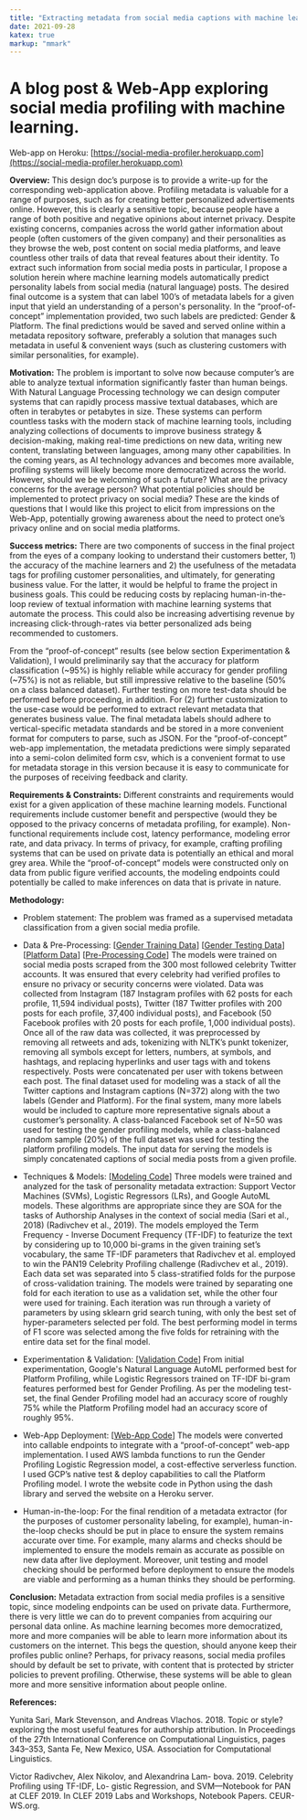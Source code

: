 ```yaml
---
title: "Extracting metadata from social media captions with machine learning."
date: 2021-09-28
katex: true
markup: "mmark"
---
```


# A blog post & Web-App exploring social media profiling with machine learning.

Web-app on Heroku: [https://social-media-profiler.herokuapp.com](https://social-media-profiler.herokuapp.com)

**Overview:** This design doc’s purpose is to provide a write-up for the corresponding web-application above. Profiling metadata is valuable for a range of purposes, such as for creating better personalized advertisements online. However, this is clearly a sensitive topic, because people have a range of both positive and negative opinions about internet privacy. Despite existing concerns, companies across the world gather information about people (often customers of the given company) and their personalities as they browse the web, post content on social media platforms, and leave countless other trails of data that reveal features about their identity. To extract such information from social media posts in particular, I propose a solution herein where machine learning models automatically predict personality labels from social media (natural language) posts. The desired final outcome is a system that can label 100’s of metadata labels for a given input that yield an understanding of a person's personality. In the “proof-of-concept” implementation provided, two such labels are predicted: Gender & Platform. The final predictions would be saved and served online within a metadata repository software, preferably a solution that manages such metadata in useful & convenient ways (such as clustering customers with similar personalities, for example). 

**Motivation:** The problem is important to solve now because computer’s are able to analyze textual information significantly faster than human beings. With Natural Language Processing technology we can design computer systems that can rapidly process massive textual databases, which are often in terabytes or petabytes in size. These systems can perform countless tasks with the modern stack of machine learning tools, including analyzing collections of documents to improve business strategy & decision-making, making real-time predictions on new data, writing new content, translating between languages, among many other capabilities. In the coming years, as AI technology advances and becomes more available, profiling systems will likely become more democratized across the world. However, should we be welcoming of such a future? What are the privacy concerns for the average person? What potential policies should be implemented to protect privacy on social media? These are the kinds of questions that I would like this project to elicit from impressions on the Web-App, potentially growing awareness about the need to protect one’s privacy online and on social media platforms.

**Success metrics:** There are two components of success in the final project from the eyes of a company looking to understand their customers better, 1) the accuracy of the machine learners and 2) the usefulness of the metadata tags for profiling customer personalities, and ultimately, for generating business value. For the latter, it would be helpful to frame the project in business goals. This could be reducing costs by replacing human-in-the-loop review of textual information with machine learning systems that automate the process. This could also be increasing advertising revenue by increasing click-through-rates via better personalized ads being recommended to customers.

From the “proof-of-concept” results (see below section Experimentation & Validation), I would preliminarily say that the accuracy for platform classification (~95%) is highly reliable while accuracy for gender profiling (~75%) is not as reliable, but still impressive relative to the baseline (50% on a class balanced dataset). Further testing on more test-data should be performed before proceeding, in addition. For (2) further customization to the use-case would be performed to extract relevant metadata that generates business value. The final metadata labels should adhere to vertical-specific metadata standards and be stored in a more convenient format for computers to parse, such as JSON. For the “proof-of-concept” web-app implementation, the metadata predictions were simply separated into a semi-colon delimited form csv, which is a convenient format to use for metadata storage in this version because it is easy to communicate for the purposes of receiving feedback and clarity.

**Requirements & Constraints:** Different constraints and requirements would exist for a given application of these machine learning models. Functional requirements include customer benefit and perspective (would they be opposed to the privacy concerns of metadata profiling, for example). Non-functional requirements include cost, latency performance, modeling error rate, and data privacy. In terms of privacy, for example, crafting profiling systems that can be used on private data is potentially an ethical and moral grey area. While the “proof-of-concept” models were constructed only on data from public figure verified accounts, the modeling endpoints could potentially be called to make inferences on data that is private in nature.

**Methodology:** 

* Problem statement: The problem was framed as a supervised metadata classification from a given social media profile. 

* Data & Pre-Processing: [[Gender Training Data](https://github.com/daniel-furman/social-media-nlp-app/blob/main/modeling/100-100%20Mix%20Training%20With%20Folds.csv)] [[Gender Testing Data](https://github.com/daniel-furman/social-media-nlp-app/blob/main/modeling/facebook_complete.csv)] [[Platform Data](https://github.com/daniel-furman/social-media-nlp-app/blob/main/modeling/GCP-100-100%20Training%20Platform.csv)] [[Pre-Processing Code](https://github.com/daniel-furman/social-media-nlp-app/blob/main/modeling/Text%20Pre-Processing%20Twitter%20200%20.ipynb)] The models were trained on social media posts scraped from the 300 most followed celebrity Twitter accounts. It was ensured that every celebrity had verified profiles to ensure no privacy or security concerns were violated. Data was collected from Instagram (187 Instagram profiles with 62 posts for each profile, 11,594 individual posts), Twitter (187 Twitter profiles with 200 posts for each profile, 37,400 individual posts), and Facebook (50 Facebook profiles with 20 posts for each profile, 1,000 individual posts). Once all of the raw data was collected, it was preprocessed by removing all retweets and ads, tokenizing with NLTK’s punkt tokenizer, removing all symbols except for letters, numbers, at symbols, and hashtags, and replacing hyperlinks and user tags with <url> and <user> tokens respectively. Posts were concatenated per user with <sep> tokens between each post. The final dataset used for modeling was a stack of all the Twitter captions and Instagram captions (N=372) along with the two labels (Gender and Platform). For the final system, many more labels would be included to capture more representative signals about a customer’s personality. A class-balanced Facebook set of N=50 was used for testing the gender profiling models, while a class-balanced random sample (20%) of the full dataset was used for testing the platform profiling models. The input data for serving the models is simply concatenated captions of social media posts from a given profile.
  
* Techniques & Models: [[Modeling Code](https://github.com/daniel-furman/social-media-nlp-app/blob/main/modeling/Shallow%20Learning%20tf-idf%20Modeling.ipynb)] Three models were trained and analyzed for the task of personality metadata extraction: Support Vector Machines (SVMs), Logistic Regressors (LRs), and Google AutoML models. These algorithms are appropriate since they are SOA for the tasks of Authorship Analyses in the context of social media (Sari et al., 2018) (Radivchev et al., 2019). The models employed the Term Frequency - Inverse Document Frequency (TF-IDF) to featurize the text by considering up to 10,000 bi-grams in the given training set’s vocabulary, the same TF-IDF parameters that Radivchev et al. employed to win the PAN19 Celebrity Profiling challenge (Radivchev et al., 2019). Each data set was separated into 5 class-stratified folds for the purpose of cross-validation training. The models were trained by separating one fold for each iteration to use as a validation set, while the other four were used for training. Each iteration was run through a variety of parameters by using sklearn grid search tuning, with only the best set of hyper-parameters selected per fold. The best performing model in terms of F1 score was selected among the five folds for retraining with the entire data set for the final model. 

* Experimentation & Validation: [[Validation Code](https://github.com/daniel-furman/social-media-nlp-app/blob/main/modeling/FB%20Test.ipynb)] From initial experimentation, Google's Natural Language AutoML performed best for Platform Profiling, while Logistic Regressors trained on TF-IDF bi-gram features performed best for Gender Profiling. As per the modeling test-set, the final Gender Profiling model had an accuracy score of roughly 75% while the Platform Profiling model had an accuracy score of roughly 95%.
  
* Web-App Deployment: [[Web-App Code](https://github.com/daniel-furman/social-media-nlp-app/blob/main/app.py)] The models were converted into callable endpoints to integrate with a “proof-of-concept” web-app implementation. I used AWS lambda functions to run the Gender Profiling Logistic Regression model, a cost-effective serverless function. I used GCP’s native test & deploy capabilities to call the Platform Profiling model. I wrote the website code in Python using the dash library and served the website on a Heroku server. 
  
* Human-in-the-loop: For the final rendition of a metadata extractor (for the purposes of customer personality labeling, for example), human-in-the-loop checks should be put in place to ensure the system remains accurate over time. For example, many alarms and checks should be implemented to ensure the models remain as accurate as possible on new data after live deployment. Moreover, unit testing and model checking should be performed before deployment to ensure the models are viable and performing as a human thinks they should be performing. 
  
**Conclusion:** Metadata extraction from social media profiles is a sensitive topic, since modeling endpoints can be used on private data. Furthermore, there is very little we can do to prevent companies from acquiring our personal data online. As machine learning becomes more democratized, more and more companies will be able to learn more information about its customers on the internet. This begs the question, should anyone keep their profiles public online? Perhaps, for privacy reasons, social media profiles should by default be set to private, with content that is protected by stricter policies to prevent profiling. Otherwise, these systems will be able to glean more and more sensitive information about people online.
  
**References:**
  
Yunita Sari, Mark Stevenson, and Andreas Vlachos. 2018. Topic or style? exploring the most useful features for authorship attribution. In Proceedings of the 27th International Conference on Computational Linguistics, pages 343–353, Santa Fe, New Mexico, USA. Association for Computational Linguistics.
  
Victor Radivchev, Alex Nikolov, and Alexandrina Lam- bova. 2019. Celebrity Profiling using TF-IDF, Lo- gistic Regression, and SVM—Notebook for PAN at CLEF 2019. In CLEF 2019 Labs and Workshops, Notebook Papers. CEUR-WS.org.


